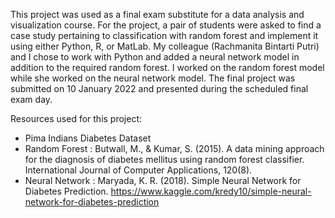 This project was used as a final exam substitute for a data analysis and visualization course. For the project, a pair of students were asked to find a case study pertaining to classification with random forest and implement it using either Python, R, or MatLab. 
My colleague (Rachmanita Bintarti Putri) and I chose to work with Python and added a neural network model in addition to the required random forest. I worked on the random forest model while she worked on the neural network model.
The final project was submitted on 10 January 2022 and presented during the scheduled final exam day.

Resources used for this project:
- Pima Indians Diabetes Dataset
- Random Forest : Butwall, M., & Kumar, S. (2015). A data mining approach for the diagnosis of diabetes mellitus using random forest classifier. International Journal of Computer Applications, 120(8).
- Neural Network : Maryada, K. R. (2018). Simple Neural Network for Diabetes Prediction. https://www.kaggle.com/kredy10/simple-neural-network-for-diabetes-prediction

